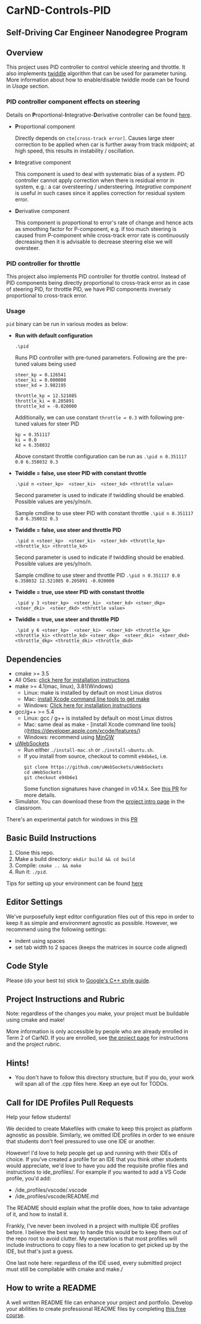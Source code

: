 # CarND-Controls-PID
Self-Driving Car Engineer Nanodegree Program
---
## Overview

This project uses PID controller to control vehicle steering and throttle. It also implements [twiddle](https://www.youtube.com/watch?v=2uQ2BSzDvXs) algorithm that can be used for parameter tuning. More information about how to enable/disable twiddle mode can be found in *Usage* section.

### PID controller component effects on steering

Details on **P**roportional-**I**ntegrative-**D**erivative controller can be found [here](https://en.wikipedia.org/wiki/PID_controller).

* **P**roportional component

  Directly depends on `cte[cross-track error]`. Causes large steer correction to be applied when car is further away from track midpoint; at high speed, this results in instability / oscillation.

* **I**ntegrative component

  This component is used to deal with systematic bias of a system. PD controller cannot apply correction when there is residual error in system, e.g.: a car oversteering / understeering. _Integrative component_ is useful in such cases since it applies correction for residual system error.

* **D**erivative component

  This component is proportional to error's rate of change and hence acts as smoothing factor for P-component, e.g. if too much steering is caused from P-component while cross-track error rate is continuously decreasing then it is advisable to decrease steering else we will oversteer.

### PID controller for throttle

This project also implements PID controller for throttle control. Instead of PID components being directly proportional to cross-track error as in case of steering PID, for throttle PID, we have PID components inversely proportional to cross-track error.

### Usage
`pid` binary can be run in various modes as below:
* **Run with default configuration**

  `.\pid`

  Runs PID controller with pre-tuned parameters. Following are the pre-tuned values being used
  ```
  steer_kp = 0.126541
  steer_ki = 0.000000
  steer_kd = 3.982195

  throttle_kp = 12.521085
  throttle_ki = 0.205891
  throttle_kd = -0.020000
  ```
  Additionally, we can use constant `throttle = 0.3` with following pre-tuned values for steer PID
  ```
  kp = 0.351117
  ki = 0.0
  kd = 6.358032
  ```
  Above constant throttle  configuration can be run as `.\pid n 0.351117 0.0 6.358032 0.3`
* **Twiddle = false, use steer PID with constant throttle**

  `.\pid n <steer_kp>  <steer_ki>  <steer_kd> <throttle value>`

  Second parameter is used to indicate if twiddling should be enabled. Possible values are yes/y/no/n.

  Sample cmdline to use steer PID with constant throttle `.\pid n 0.351117 0.0 6.358032 0.3`
* **Twiddle = false, use steer and throttle PID**

  `.\pid n <steer_kp>  <steer_ki>  <steer_kd> <throttle_kp> <throttle_ki> <throttle_kd>`

  Second parameter is used to indicate if twiddling should be enabled. Possible values are yes/y/no/n.

  Sample cmdline to use steer and throttle PID `.\pid n 0.351117 0.0 6.358032 12.521085 0.205891 -0.020000`
* **Twiddle = true, use steer PID with constant throttle**

  `.\pid y 3 <steer_kp>  <steer_ki>  <steer_kd> <steer_dkp>  <steer_dki>  <steer_dkd> <throttle value>`

* **Twiddle = true, use steer and throttle PID**

  `.\pid y 6 <steer_kp>  <steer_ki>  <steer_kd> <throttle_kp> <throttle_ki> <throttle_kd> <steer_dkp>  <steer_dki>  <steer_dkd> <throttle_dkp> <throttle_dki> <throttle_dkd>`

## Dependencies

* cmake >= 3.5
 * All OSes: [click here for installation instructions](https://cmake.org/install/)
* make >= 4.1(mac, linux), 3.81(Windows)
  * Linux: make is installed by default on most Linux distros
  * Mac: [install Xcode command line tools to get make](https://developer.apple.com/xcode/features/)
  * Windows: [Click here for installation instructions](http://gnuwin32.sourceforge.net/packages/make.htm)
* gcc/g++ >= 5.4
  * Linux: gcc / g++ is installed by default on most Linux distros
  * Mac: same deal as make - [install Xcode command line tools]((https://developer.apple.com/xcode/features/)
  * Windows: recommend using [MinGW](http://www.mingw.org/)
* [uWebSockets](https://github.com/uWebSockets/uWebSockets)
  * Run either `./install-mac.sh` or `./install-ubuntu.sh`.
  * If you install from source, checkout to commit `e94b6e1`, i.e.
    ```
    git clone https://github.com/uWebSockets/uWebSockets
    cd uWebSockets
    git checkout e94b6e1
    ```
    Some function signatures have changed in v0.14.x. See [this PR](https://github.com/udacity/CarND-MPC-Project/pull/3) for more details.
* Simulator. You can download these from the [project intro page](https://github.com/udacity/self-driving-car-sim/releases) in the classroom.

There's an experimental patch for windows in this [PR](https://github.com/udacity/CarND-PID-Control-Project/pull/3)

## Basic Build Instructions

1. Clone this repo.
2. Make a build directory: `mkdir build && cd build`
3. Compile: `cmake .. && make`
4. Run it: `./pid`.

Tips for setting up your environment can be found [here](https://classroom.udacity.com/nanodegrees/nd013/parts/40f38239-66b6-46ec-ae68-03afd8a601c8/modules/0949fca6-b379-42af-a919-ee50aa304e6a/lessons/f758c44c-5e40-4e01-93b5-1a82aa4e044f/concepts/23d376c7-0195-4276-bdf0-e02f1f3c665d)

## Editor Settings

We've purposefully kept editor configuration files out of this repo in order to
keep it as simple and environment agnostic as possible. However, we recommend
using the following settings:

* indent using spaces
* set tab width to 2 spaces (keeps the matrices in source code aligned)

## Code Style

Please (do your best to) stick to [Google's C++ style guide](https://google.github.io/styleguide/cppguide.html).

## Project Instructions and Rubric

Note: regardless of the changes you make, your project must be buildable using
cmake and make!

More information is only accessible by people who are already enrolled in Term 2
of CarND. If you are enrolled, see [the project page](https://classroom.udacity.com/nanodegrees/nd013/parts/40f38239-66b6-46ec-ae68-03afd8a601c8/modules/f1820894-8322-4bb3-81aa-b26b3c6dcbaf/lessons/e8235395-22dd-4b87-88e0-d108c5e5bbf4/concepts/6a4d8d42-6a04-4aa6-b284-1697c0fd6562)
for instructions and the project rubric.

## Hints!

* You don't have to follow this directory structure, but if you do, your work
  will span all of the .cpp files here. Keep an eye out for TODOs.

## Call for IDE Profiles Pull Requests

Help your fellow students!

We decided to create Makefiles with cmake to keep this project as platform
agnostic as possible. Similarly, we omitted IDE profiles in order to we ensure
that students don't feel pressured to use one IDE or another.

However! I'd love to help people get up and running with their IDEs of choice.
If you've created a profile for an IDE that you think other students would
appreciate, we'd love to have you add the requisite profile files and
instructions to ide_profiles/. For example if you wanted to add a VS Code
profile, you'd add:

* /ide_profiles/vscode/.vscode
* /ide_profiles/vscode/README.md

The README should explain what the profile does, how to take advantage of it,
and how to install it.

Frankly, I've never been involved in a project with multiple IDE profiles
before. I believe the best way to handle this would be to keep them out of the
repo root to avoid clutter. My expectation is that most profiles will include
instructions to copy files to a new location to get picked up by the IDE, but
that's just a guess.

One last note here: regardless of the IDE used, every submitted project must
still be compilable with cmake and make./

## How to write a README
A well written README file can enhance your project and portfolio.  Develop your abilities to create professional README files by completing [this free course](https://www.udacity.com/course/writing-readmes--ud777).
